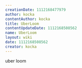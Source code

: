```yaml
---
creationDate: 1112168477979 
author: kocka 
contentAuthor: kocka 
title: UberLoom 
contentUpdateDate: 1112168508562 
name: UberLoom 
layout: wiki 
date: 1112168508562 
creator: kocka 
---
```

uber loom


